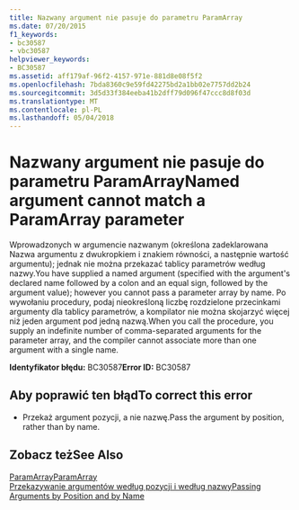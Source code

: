 ```yaml
---
title: Nazwany argument nie pasuje do parametru ParamArray
ms.date: 07/20/2015
f1_keywords:
- bc30587
- vbc30587
helpviewer_keywords:
- BC30587
ms.assetid: aff179af-96f2-4157-971e-881d8e08f5f2
ms.openlocfilehash: 7bda8360c9e59fd42275bd2a1bb02e7757dd2b24
ms.sourcegitcommit: 3d5d33f384eeba41b2dff79d096f47ccc8d8f03d
ms.translationtype: MT
ms.contentlocale: pl-PL
ms.lasthandoff: 05/04/2018
---
```

# <a name="named-argument-cannot-match-a-paramarray-parameter"></a><span data-ttu-id="6d399-102">Nazwany argument nie pasuje do parametru ParamArray</span><span class="sxs-lookup"><span data-stu-id="6d399-102">Named argument cannot match a ParamArray parameter</span></span>
<span data-ttu-id="6d399-103">Wprowadzonych w argumencie nazwanym (określona zadeklarowana Nazwa argumentu z dwukropkiem i znakiem równości, a następnie wartość argumentu); jednak nie można przekazać tablicy parametrów według nazwy.</span><span class="sxs-lookup"><span data-stu-id="6d399-103">You have supplied a named argument (specified with the argument's declared name followed by a colon and an equal sign, followed by the argument value); however you cannot pass a parameter array by name.</span></span> <span data-ttu-id="6d399-104">Po wywołaniu procedury, podaj nieokreśloną liczbę rozdzielone przecinkami argumenty dla tablicy parametrów, a kompilator nie można skojarzyć więcej niż jeden argument pod jedną nazwą.</span><span class="sxs-lookup"><span data-stu-id="6d399-104">When you call the procedure, you supply an indefinite number of comma-separated arguments for the parameter array, and the compiler cannot associate more than one argument with a single name.</span></span>  
  
 <span data-ttu-id="6d399-105">**Identyfikator błędu:** BC30587</span><span class="sxs-lookup"><span data-stu-id="6d399-105">**Error ID:** BC30587</span></span>  
  
## <a name="to-correct-this-error"></a><span data-ttu-id="6d399-106">Aby poprawić ten błąd</span><span class="sxs-lookup"><span data-stu-id="6d399-106">To correct this error</span></span>  
  
-   <span data-ttu-id="6d399-107">Przekaż argument pozycji, a nie nazwę.</span><span class="sxs-lookup"><span data-stu-id="6d399-107">Pass the argument by position, rather than by name.</span></span>  
  
## <a name="see-also"></a><span data-ttu-id="6d399-108">Zobacz też</span><span class="sxs-lookup"><span data-stu-id="6d399-108">See Also</span></span>  
 [<span data-ttu-id="6d399-109">ParamArray</span><span class="sxs-lookup"><span data-stu-id="6d399-109">ParamArray</span></span>](../../visual-basic/language-reference/modifiers/paramarray.md)  
 [<span data-ttu-id="6d399-110">Przekazywanie argumentów według pozycji i według nazwy</span><span class="sxs-lookup"><span data-stu-id="6d399-110">Passing Arguments by Position and by Name</span></span>](../../visual-basic/programming-guide/language-features/procedures/passing-arguments-by-position-and-by-name.md)
